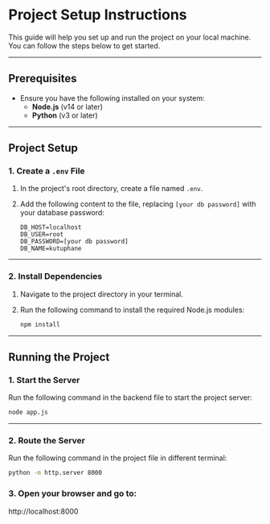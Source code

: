 # Project Setup Instructions

This guide will help you set up and run the project on your local machine. You can follow the steps below to get started.

---

## Prerequisites

- Ensure you have the following installed on your system:
  - **Node.js** (v14 or later)
  - **Python** (v3 or later)

---

## Project Setup

### 1. Create a `.env` File
1. In the project's root directory, create a file named `.env`.
2. Add the following content to the file, replacing `[your db password]` with your database password:

    ```plaintext
    DB_HOST=localhost
    DB_USER=root
    DB_PASSWORD=[your db password]
    DB_NAME=kutuphane
    ```

---

### 2. Install Dependencies
1. Navigate to the project directory in your terminal.
2. Run the following command to install the required Node.js modules:

    ```bash
    npm install
    ```
---

## Running the Project

### 1. Start the Server
Run the following command in the backend file to start the project server:

  ```bash
  node app.js  
  ```
---
### 2. Route the Server
Run the following command in the project file in different terminal:

  ```bash
  python -m http.server 8000
  ```
### 3. Open your browser and go to: 
http://localhost:8000

